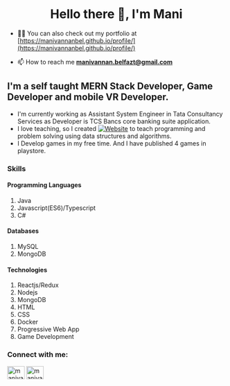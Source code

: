 <h1 align="center">Hello there 👋, I'm Mani</h1>

- 👨‍💻 You can also check out my portfolio at [https://manivannanbel.github.io/profile/](https://manivannanbel.github.io/profile/)

- 📫 How to reach me **manivannan.belfazt@gmail.com**

## I'm a self taught MERN Stack Developer, Game Developer and mobile VR Developer.

- I'm currently working as Assistant System Engineer in Tata Consultancy Services as Developer is TCS Bancs core banking suite application.
- I love teaching, so I created [![Website](https://img.shields.io/website?label=proreadr.in&style=for-the-badge&url=https%3A%2F%2Fcodestackr.com)](https://www.proreadr.in) to teach programming and problem solving using data structures and algorithms.
- I Develop games in my free time. And I have published 4 games in playstore.

<h3>Skills</h3>
<h4>Programming Languages</h4>
<ol>
  <li>Java</li>
  <li>Javascript(ES6)/Typescript</li>
  <li>C#</li>
</ol>
<h4>Databases</h4>
<ol>
  <li>MySQL</li>
  <li>MongoDB</li>
</ol>
<h4>Technologies</h4>
<ol>
  <li>Reactjs/Redux</li>
  <li>Nodejs</li>
  <li>MongoDB</li>
  <li>HTML</li>
  <li>CSS</li>
  <li>Docker</li>
  <li>Progressive Web App</li>
  <li>Game Development</li>
</ol>

<h3 align="left">Connect with me:</h3>
<p align="left">
<!-- <a href="https://twitter.com/" target="blank"><img align="center" src="https://cdn.jsdelivr.net/npm/simple-icons@3.0.1/icons/twitter.svg" alt="" height="30" width="40" /></a> -->
<a href="https://www.linkedin.com/in/manivannan28/" target="blank"><img align="center" src="https://cdn.jsdelivr.net/npm/simple-icons@3.0.1/icons/linkedin.svg" alt="manivannan28" height="30" width="40" /></a>
<a href="https://www.instagram.com/manivannan_belfazt/" target="blank"><img align="center" src="https://cdn.jsdelivr.net/npm/simple-icons@3.0.1/icons/instagram.svg" alt="manivannan_belfazt" height="30" width="40" /></a>
<!-- <a href="https://www.youtube.com/c/khushboo goel" target="blank"><img align="center" src="https://cdn.jsdelivr.net/npm/simple-icons@3.0.1/icons/youtube.svg" alt="khushboo goel" height="30" width="40" /></a> -->
</p>

